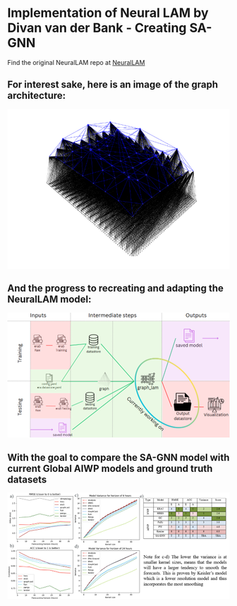 # Implementation of Neural LAM by Divan van der Bank - Creating SA-GNN

Find the original NeuralLAM repo at [NeuralLAM](https://github.com/mllam/neural-lam/tree/main)

## For interest sake, here is an image of the graph architecture:

![alt text](images/multiscale_graph.png)

## And the progress to recreating and adapting the NeuralLAM model:

![alt text](images/progress.png)

## With the goal to compare the SA-GNN model with current Global AIWP models and ground truth datasets

![alt text](images/metric_graphs.png)